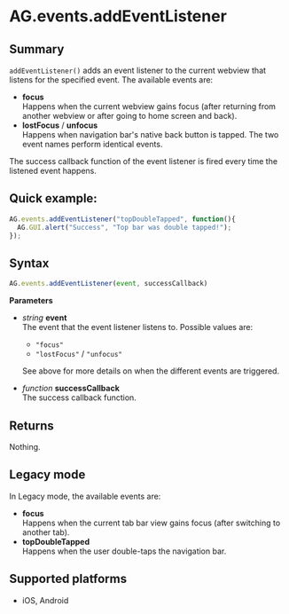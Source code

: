 # AG.events.addEventListener

## Summary
`addEventListener()` adds an event listener to the current webview that listens for the specified event. The available events are:

* **focus**<br>
 Happens when the current webview gains focus (after returning from another webview or after going to home screen and back).
* **lostFocus** / **unfocus**<br>
 Happens when navigation bar's native back button is tapped. The two event names perform identical events.

The success callback function of the event listener is fired every time the listened event happens.

## Quick example:
```javascript
AG.events.addEventListener("topDoubleTapped", function(){
  AG.GUI.alert("Success", "Top bar was double tapped!");
});
```

## Syntax
```javascript
AG.events.addEventListener(event, successCallback)
```

**Parameters**

* *string* **event**<br>
  The event that the event listener listens to. Possible values are:
    * `"focus"`
    * `"lostFocus"` / `"unfocus"`
 
    See above for more details on when the different events are triggered.
    
* *function* **successCallback**<br>
  The success callback function.

## Returns

Nothing.

## Legacy mode

In Legacy mode, the available events are:

* **focus**<br>
 Happens when the current tab bar view gains focus (after switching to another tab).
* **topDoubleTapped**<br>
 Happens when the user double-taps the navigation bar.


## Supported platforms
* iOS, Android